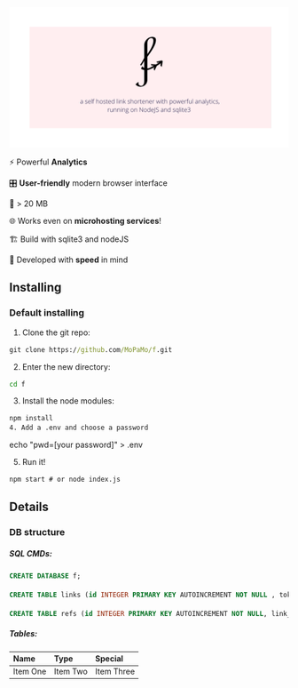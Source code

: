 ![f logo](https://github.com/MoPaMo/f/blob/12bacf3ee55fc1e734acd4545aac92975022a81b/static/img/brand/banner.png?raw=true)

⚡️ Powerful **Analytics**

🎛 **User-friendly** modern browser interface

💾 > 20 MB 

🌐 Works even on **microhosting services**!

🏗 Build with sqlite3 and nodeJS

🏃 Developed with **speed** in mind 

<!---

f works just with sqlite3 and nodeJS - simple but genius! It's so small you can also use it on micro hosting services like [Glitch](glitch.com) or [ReplIt](https://replit.com/github/MoPaMo/f)--->

## Installing
### Default installing

1. Clone the git repo:
```cmd 
git clone https://github.com/MoPaMo/f.git
```
2. Enter the new directory:
 ```cmd
 cd f
 ```
3. Install the node modules:

```cmd
npm install
4. Add a .env and choose a password
```
echo "pwd=[your password]" > .env

5. Run it!
 ```cmd
 npm start # or node index.js
 ```

## Details
### DB structure

##### SQL CMDs:
```sql
CREATE DATABASE f;

CREATE TABLE links (id INTEGER PRIMARY KEY AUTOINCREMENT NOT NULL , token TEXT NOT NULL UNIQUE, url TEXT NOT NULL, created INTEGER);

CREATE TABLE refs (id INTEGER PRIMARY KEY AUTOINCREMENT NOT NULL, link_id INTEGER NOT NULL, lang TEXT, browser_name TEXT, os_name TEXT, versionName TEXT, platType TEXT, referrer TEXT, full_ua TEXT, timeHit INTEGER);

```
##### Tables:

| Name | Type | Special |
| :------------- | :------------- | :------------- |
| Item One       | Item Two       | Item Three       |
